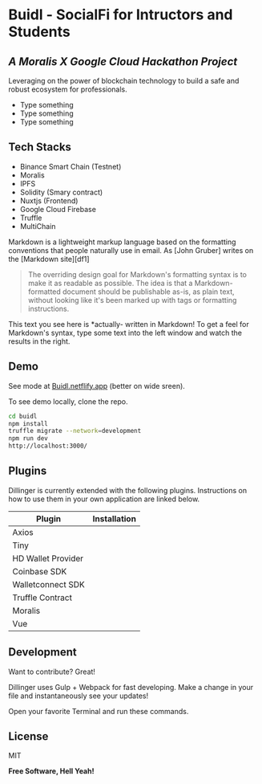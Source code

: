 # Buidl - SocialFi for Intructors and Students
## _A Moralis X Google Cloud Hackathon Project_

Leveraging on the power of blockchain technology to build a safe and robust ecosystem for professionals.

- Type something
-  Type something
-  Type something

## Tech Stacks

- Binance Smart Chain (Testnet)
- Moralis
- IPFS 
- Solidity (Smary contract)
- Nuxtjs (Frontend)
- Google Cloud Firebase
- Truffle
- MultiChain

Markdown is a lightweight markup language based on the formatting conventions
that people naturally use in email.
As [John Gruber] writes on the [Markdown site][df1]

> The overriding design goal for Markdown's
> formatting syntax is to make it as readable
> as possible. The idea is that a
> Markdown-formatted document should be
> publishable as-is, as plain text, without
> looking like it's been marked up with tags
> or formatting instructions.

This text you see here is *actually- written in Markdown! To get a feel
for Markdown's syntax, type some text into the left window and
watch the results in the right.

## Demo

See mode at [Buidl.netflify.app](https://buidl.netflify.app/) (better on wide sreen).

To see demo locally, clone the repo.

```sh
cd buidl
npm install
truffle migrate --network=development
npm run dev
http://localhost:3000/
```
## Plugins

Dillinger is currently extended with the following plugins.
Instructions on how to use them in your own application are linked below.

| Plugin | Installation |
| ------ | ------ |
| Axios |  |
| Tiny |  |
| HD Wallet Provider |  |
| Coinbase SDK |  |
| Walletconnect SDK |  |
| Truffle Contract |  |
| Moralis |  |
| Vue |  |

## Development

Want to contribute? Great!

Dillinger uses Gulp + Webpack for fast developing.
Make a change in your file and instantaneously see your updates!

Open your favorite Terminal and run these commands.

## License

MIT

**Free Software, Hell Yeah!**
